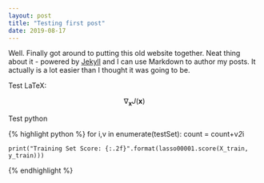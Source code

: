 ```yaml
---
layout: post
title: "Testing first post"
date: 2019-08-17
---
```


Well. Finally got around to putting this old website together. Neat thing about it - powered by [Jekyll](http://jekyllrb.com) and I can use Markdown to author my posts. It actually is a lot easier than I thought it was going to be.


Test LaTeX:

$$ \nabla_\boldsymbol{x} J(\boldsymbol{x}) $$



Test python

{% highlight python %}
    for i,v in enumerate(testSet):
      count = count+v*2*i

    print("Training Set Score: {:.2f}".format(lasso00001.score(X_train, y_train)))
{% endhighlight %}
